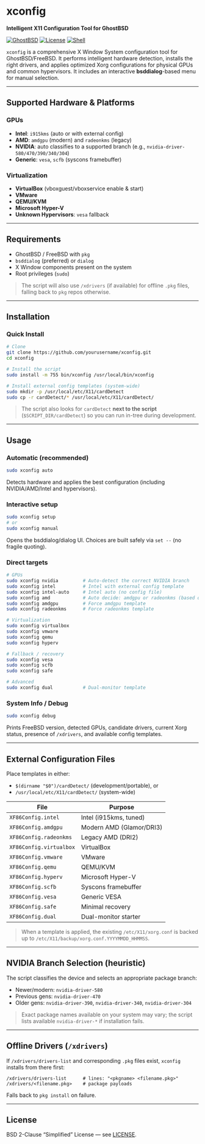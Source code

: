 # xconfig

**Intelligent X11 Configuration Tool for GhostBSD**

[![GhostBSD](https://img.shields.io/badge/GhostBSD-25.x%2B-blue.svg)](https://ghostbsd.org/)
[![License](https://img.shields.io/badge/License-BSD--2--Clause-green.svg)](LICENSE)
[![Shell](https://img.shields.io/badge/Shell-POSIX%20sh-lightgrey.svg)](https://en.wikipedia.org/wiki/POSIX)

`xconfig` is a comprehensive X Window System configuration tool for GhostBSD/FreeBSD. It performs intelligent hardware detection, installs the right drivers, and applies optimized Xorg configurations for physical GPUs and common hypervisors. It includes an interactive **bsddialog**-based menu for manual selection.

---

## Supported Hardware & Platforms

### GPUs

* **Intel**: `i915kms` (auto or with external config)
* **AMD**: `amdgpu` (modern) and `radeonkms` (legacy)
* **NVIDIA**: auto classifies to a supported branch (e.g., `nvidia-driver-580/470/390/340/304`)
* **Generic**: `vesa`, `scfb` (syscons framebuffer)

### Virtualization

* **VirtualBox** (vboxguest/vboxservice enable & start)
* **VMware**
* **QEMU/KVM**
* **Microsoft Hyper-V**
* **Unknown Hypervisors**: `vesa` fallback

---

## Requirements

* GhostBSD / FreeBSD with `pkg`
* `bsddialog` (preferred) or `dialog`
* X Window components present on the system
* Root privileges (`sudo`)

> The script will also use `/xdrivers` (if available) for offline `.pkg` files, falling back to `pkg` repos otherwise.

---

## Installation

### Quick Install

```bash
# Clone
git clone https://github.com/yourusername/xconfig.git
cd xconfig

# Install the script
sudo install -m 755 bin/xconfig /usr/local/bin/xconfig

# Install external config templates (system-wide)
sudo mkdir -p /usr/local/etc/X11/cardDetect
sudo cp -r cardDetect/* /usr/local/etc/X11/cardDetect/
```

> The script also looks for `cardDetect` **next to the script** (`$SCRIPT_DIR/cardDetect`) so you can run in-tree during development.

---

## Usage

### Automatic (recommended)

```bash
sudo xconfig auto
```

Detects hardware and applies the best configuration (including NVIDIA/AMD/Intel and hypervisors).

### Interactive setup

```bash
sudo xconfig setup
# or
sudo xconfig manual
```

Opens the bsddialog/dialog UI. Choices are built safely via `set --` (no fragile quoting).

### Direct targets

```bash
# GPUs
sudo xconfig nvidia         # Auto-detect the correct NVIDIA branch
sudo xconfig intel          # Intel with external config template
sudo xconfig intel-auto     # Intel auto (no config file)
sudo xconfig amd            # Auto decide: amdgpu or radeonkms (based on device)
sudo xconfig amdgpu         # Force amdgpu template
sudo xconfig radeonkms      # Force radeonkms template

# Virtualization
sudo xconfig virtualbox
sudo xconfig vmware
sudo xconfig qemu
sudo xconfig hyperv

# Fallback / recovery
sudo xconfig vesa
sudo xconfig scfb
sudo xconfig safe

# Advanced
sudo xconfig dual           # Dual-monitor template
```

### System Info / Debug

```bash
sudo xconfig debug
```

Prints FreeBSD version, detected GPUs, candidate drivers, current Xorg status, presence of `/xdrivers`, and available config templates.

---

## External Configuration Files

Place templates in either:

* `$(dirname "$0")/cardDetect/` (development/portable), or
* `/usr/local/etc/X11/cardDetect/` (system-wide)

| File                    | Purpose                  |
| ----------------------- | ------------------------ |
| `XF86Config.intel`      | Intel (i915kms, tuned)   |
| `XF86Config.amdgpu`     | Modern AMD (Glamor/DRI3) |
| `XF86Config.radeonkms`  | Legacy AMD (DRI2)        |
| `XF86Config.virtualbox` | VirtualBox               |
| `XF86Config.vmware`     | VMware                   |
| `XF86Config.qemu`       | QEMU/KVM                 |
| `XF86Config.hyperv`     | Microsoft Hyper-V        |
| `XF86Config.scfb`       | Syscons framebuffer      |
| `XF86Config.vesa`       | Generic VESA             |
| `XF86Config.safe`       | Minimal recovery         |
| `XF86Config.dual`       | Dual-monitor starter     |

> When a template is applied, the existing `/etc/X11/xorg.conf` is backed up to `/etc/X11/backup/xorg.conf.YYYYMMDD_HHMMSS`.

---

## NVIDIA Branch Selection (heuristic)

The script classifies the device and selects an appropriate package branch:

* Newer/modern: `nvidia-driver-580`
* Previous gens: `nvidia-driver-470`
* Older gens: `nvidia-driver-390`, `nvidia-driver-340`, `nvidia-driver-304`

> Exact package names available on your system may vary; the script lists available `nvidia-driver-*` if installation fails.

---

## Offline Drivers (`/xdrivers`)

If `/xdrivers/drivers-list` and corresponding `.pkg` files exist, `xconfig` installs from there first:

```
/xdrivers/drivers-list      # lines: "<pkgname> <filename.pkg>"
/xdrivers/<filename.pkg>    # package payloads
```

Falls back to `pkg install` on failure.

---

## License

BSD 2-Clause “Simplified” License — see [LICENSE](LICENSE).

